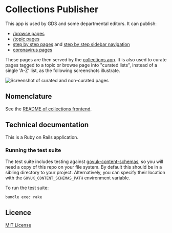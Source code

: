 # Collections Publisher

This app is used by GDS and some departmental editors. It can publish:

- [/browse pages](https://www.gov.uk/browse/births-deaths-marriages/register-offices)
- [/topic pages](https://www.gov.uk/topic/business-enterprise/export-finance)
- [step by step pages](https://www.gov.uk/learn-to-drive-a-car) and [step by step sidebar navigation](https://www.gov.uk/driving-eyesight-rules)
- [coronavirus pages](docs/coronavirus_page_publishing_tool.md)

These pages are then served by the [collections app](https://github.com/alphagov/collections). It is also used to curate pages tagged to a topic or browse page into "curated lists", instead of a single 'A-Z' list, as the following screenshots illustrate.

![Screenshot of curated and non-curated pages](docs/screenshot-curated-topics.png)

## Nomenclature

See the [README of collections frontend](https://github.com/alphagov/collections).

## Technical documentation

This is a Ruby on Rails application.

### Running the test suite

The test suite includes testing against
[govuk-content-schemas](http://github.com/alphagov/govuk-content-schemas), so
you will need a copy of this repo on your file system. By default this should
be in a sibling directory to your project. Alternatively, you can specify their
location with the `GOVUK_CONTENT_SCHEMAS_PATH` environment variable.

To run the test suite:

```
bundle exec rake
```

## Licence

[MIT License](LICENSE.txt)
